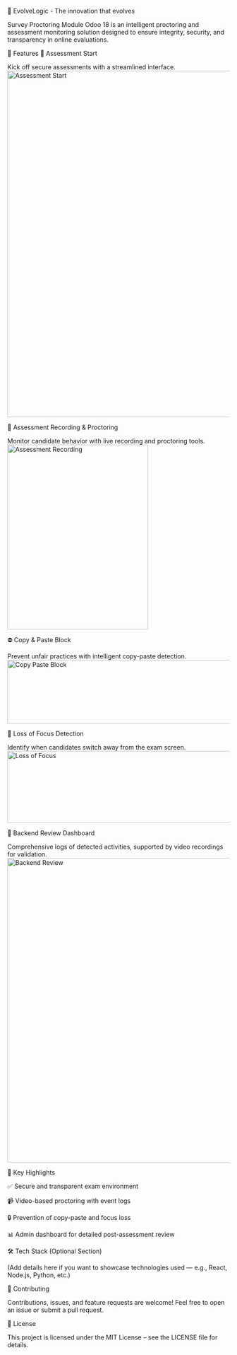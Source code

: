 🌱 EvolveLogic - The innovation that evolves

Survey Proctoring Module Odoo 18 is an intelligent proctoring and assessment monitoring solution designed to ensure integrity, security, and transparency in online evaluations.

🚀 Features
📝 Assessment Start

Kick off secure assessments with a streamlined interface.
<img width="1271" height="784" alt="Assessment Start" src="https://github.com/user-attachments/assets/aa8ddaca-2074-41a2-ae75-c511e10cd41a" />

🎥 Assessment Recording & Proctoring

Monitor candidate behavior with live recording and proctoring tools.
<img width="319" height="418" alt="Assessment Recording" src="https://github.com/user-attachments/assets/748346a0-dc83-4a64-9b0a-e677f7be4e2f" />

⛔ Copy & Paste Block

Prevent unfair practices with intelligent copy-paste detection.
<img width="1131" height="144" alt="Copy Paste Block" src="https://github.com/user-attachments/assets/d4f6e6c8-9828-4f8b-a1b6-0409608997fd" />

👀 Loss of Focus Detection

Identify when candidates switch away from the exam screen.
<img width="1186" height="163" alt="Loss of Focus" src="https://github.com/user-attachments/assets/e2d1e0db-0036-4a26-8749-4c247803a4b3" />

🔎 Backend Review Dashboard

Comprehensive logs of detected activities, supported by video recordings for validation.
<img width="1262" height="689" alt="Backend Review" src="https://github.com/user-attachments/assets/b80c79de-ac21-414b-913c-f0e6495489a3" />

📌 Key Highlights

✅ Secure and transparent exam environment

📹 Video-based proctoring with event logs

🔒 Prevention of copy-paste and focus loss

📊 Admin dashboard for detailed post-assessment review

🛠️ Tech Stack (Optional Section)

(Add details here if you want to showcase technologies used — e.g., React, Node.js, Python, etc.)

🤝 Contributing

Contributions, issues, and feature requests are welcome! Feel free to open an issue
 or submit a pull request.

📜 License

This project is licensed under the MIT License – see the LICENSE
 file for details.
